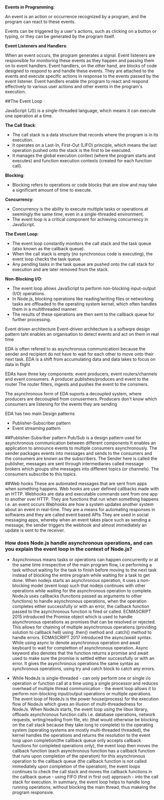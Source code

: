 **Events in Programming**:

An event is an action or occurrence recognized by a program, and the program can react to these events. 

Events can be triggered by a user's actions, such as clicking on a button or typing, or they can be generated by the program itself.

**Event Listeners and Handlers**:

When an event occurs, the program generates a signal. Event listeners are responsible for monitoring these events as they happen and passing them on to event handlers. Event handlers, on the other hand, are blocks of code designed to respond to and handle these events. They are attached to the events and execute specific actions in response to the events passed by the event listener. Event handlers enable the program to react and respond effectively to various user actions and other events in the program's execution.


##The Event Loop

JavaScript (JS) is a single-threaded language, which means it can execute one operation at a time.

**The Call Stack**:

- The call stack is a data structure that records where the program is in its execution.
- It operates on a Last-In, First-Out (LIFO) principle, which means the last operation pushed onto the stack is the first to be executed.
- It manages the global execution context (where the program starts and executes) and function execution contexts (created for each function call).

**Blocking**:

- Blocking refers to operations or code blocks that are slow and may take a significant amount of time to execute.

**Concurrency**:

- Concurrency is the ability to execute multiple tasks or operations at seemingly the same time, even in a single-threaded environment.
- The event loop is a critical component for achieving concurrency in JavaScript.

**The Event Loop**:

- The event loop constantly monitors the call stack and the task queue (also known as the callback queue).
- When the call stack is empty (no synchronous code is executing), the event loop checks the task queue.
- Any pending tasks in the task queue are pushed onto the call stack for execution and are later removed from the stack.

**Non-Blocking I/O**:

- The event loop allows JavaScript to perform non-blocking input-output (I/O) operations.
- In Node.js, blocking operations like reading/writing files or networking tasks are offloaded to the operating system kernel, which often handles them in a multithreaded manner.
- The results of these operations are then sent to the callback queue for further processing.




Event driven architecture
Event-driven architecture is a softwqre design pattern taht enables an organisation to detect events and act on them in real time

EDA is often refered to as asynchronous communicationi because the sender and recipient do not have to wait for each other to move onto their next task. EDA is a shift from accumulating data and data lakes to focus on data in flight

EDAs have three key components: event producers, event routers/channels and event consumers.
A producer publishes/produces and event to the router
The router filters, ingests and pushes the event to the consmers. 
 
The asynchronous form of EDA suports a decoupled system, where producers are decooupled from conusermers. Producers don't know which consumers are listening for the events they are sending

EDA has two main Design patterns
- Publisher-Subscriber pattern
- Event streaming pattern

##Publisher-Subsriber pattern
Pub/Sub is a design pattern used for asynchronous communication between different components
It enables an application to announce events to multiple consumers asynchronously.
The sender packages events into messages and sends to the consumers and the consumers are known as the subscribers. The Sender here is called the publisher, messages are sent through intermediaries called message brokers which groups sthe messages into different topics (or channels). The consumers subscribe to this topics.

##Web hooks
These are automated messages that are sent from apps when something happens.
Web hooks are user defined callbacks made with an HTTP. Webhooks are data and executable commands sent from one app to another over HTTP. They are functions that run when something happens i.e. an event occurs
Webhooks are how a system updates another system about an event in real-time.
They are a means for automating responses in softwares and they are called event based APIs
They are used in social messaging apps, whereby when an event takes place such as sending a message, the sender triggers the webhook and almost immediately an update is sent to the receiver.



### How does Node.js handle asynchronous operations, and can you explain the event loop in the context of Node.js?
- Asynchronous means tasks or operations can happen concurrently or at the same time irrespective of the main program flow, i.e performing a task without waiting for the task to finish before moving to the next task instead of blocking the entire program while waiting for a task to get done. When nodejs starts an asynchronous operation, it uses a non-blocking model (event loop) such that nodejs continues with other operations while waiting for the asynchronous operation to complete. NodeJs uses callbacks (functions passed as arguments to other functions) to handle asynchronous operations, when the operation completes either successfully or with an error, the callback function passed to the asynchronous function is fired or called. ECMASCRIPT 2015 introduced the Promise object which is used to handle asynchronous operations as promises that can be resolved or rejected. This allows for chaining of multiple asynchronous operations (providing solution to callback hell) using .then() method and .catch() method to handle errors. ECMASCRIPT 2017 introduced the async/await syntax. While using async to denote asynchronous operation and await keyboard to  wait for complettion of asynchronous operation. Async keyword also denotes that the function returns a promise and await used to make sure the promise is settled either successfully or with an error. It gives the asynchronous operations the same syntax as synchronous operations, using try and catch block to catch any errors.

- While NodeJs is single-threaded - can only perform one or single i/o operation or function call at a time using a single processor and reduces overhead of multiple thread communication - the event loop allows it to perform non-blocking input/output operations or multiple operations. The event loop of NodeJs is the power house(process) for the execution flow of NodeJs which gives an illusion of multi-threadedness for NodeJs. When NodeJs starts, the event loop using the libuv library, offloads asynchronous function calls i.e. database operations, network requests, wrting/reading from file, etc (that would otherwise be blocking on the call stack because they take long to complete) to the operating system (operating systems are mostly multi-threaded threaded), the kernel handles the operations and returns the resolution to the event loop upon completion(the callback queue only accepts callback functions for completed operations only), the event loop then moves the callback function (each asynchronous function has a callback function that runs upon completion of the operation) for this asynchronous operation to the callback queue (the callback function is not called immediately upon completion of the operation), the event loops continues to check the call stack and moves the callback functions in the callback queue - using FIFO (first in first out) approach - into the call stack for execution. In summary, the event loop helps to handle long running operations, without blocking the main thread, thus makeing the program responsvie.